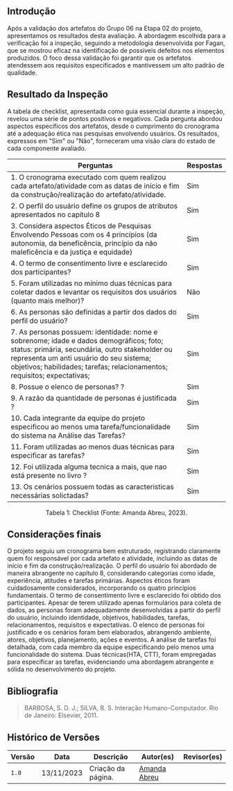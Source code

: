 ## Introdução 

Após a validação dos artefatos do Grupo 06 na Etapa 02 do projeto, apresentamos os resultados desta avaliação. A abordagem escolhida para a verificação foi a inspeção, seguindo a metodologia desenvolvida por Fagan, que se mostrou eficaz na identificação de possíveis defeitos nos elementos produzidos. O foco dessa validação foi garantir que os artefatos atendessem aos requisitos especificados e mantivessem um alto padrão de qualidade.

## Resultado da Inspeção

A tabela de checklist, apresentada como guia essencial durante a inspeção, revelou uma série de pontos positivos e negativos. Cada pergunta abordou aspectos específicos dos artefatos, desde o cumprimento do cronograma até a adequação ética nas pesquisas envolvendo usuários. Os resultados, expressos em "Sim" ou "Não", forneceram uma visão clara do estado de cada componente avaliado.

| Perguntas                  |Respostas                   |                                 
| ------------------------ | -----------------------------
| 1. O cronograma executado com quem realizou cada artefato/atividade com as datas de início e fim da construção/realização do artefato/atividade.	 |  Sim    | 
| 2. O perfil do usuário define os grupos de atributos apresentados no capítulo 8   |       Sim |
| 3.  Considera aspectos Éticos de Pesquisas Envolvendo Pessoas com os 4 princípios (da autonomia, da beneficência, princípio da não maleficência e da justiça e equidade) 	    |    Sim      |
| 4. O termo de consentimento livre e esclarecido dos participantes?  |    Sim      |
| 5. Foram utilizadas no mínimo duas técnicas para coletar dados e levantar os requisitos dos usuários (quanto mais melhor)? | Não    |
| 6. As personas são definidas a partir dos dados do perfil do usuário?     |   Sim  |
| 7. As personas possuem: identidade: nome e sobrenome; idade e dados demográficos; foto; status: primária, secundária, outro stakeholder ou representa um anti usuário do seu sistema; objetivos; habilidades; tarefas; relacionamentos; requisitos; expectativas; |       Sim                        |
| 8. Possue o elenco de personas? ? |       Sim             |
| 9. A razão da quantidade de personas é justificada ?    | Sim    |
| 10.  Cada integrante da equipe do projeto especificou ao menos uma tarefa/funcionalidade do sistema na Análise das Tarefas?                    |       Sim                      |
| 11. Foram utilizadas ao menos duas técnicas para especificar as tarefas?	                   |       Sim                       |
| 12. Foi utilizada alguma tecnica a mais, que nao está presente no livro ?	                   |       Sim                       |
| 13.  Os cenários possuem todas as caracteristicas necessárias solictadas?	                   |       Sim                   |

<div style="text-align: center">
    <p> Tabela 1: Checklist (Fonte: Amanda Abreu, 2023).</p>
</div>

## Considerações finais

O projeto seguiu um cronograma bem estruturado, registrando claramente quem foi responsável por cada artefato e atividade, incluindo as datas de início e fim da construção/realização. O perfil do usuário foi abordado de maneira abrangente no capítulo 8, considerando categorias como idade, experiência, atitudes e tarefas primárias. Aspectos éticos foram cuidadosamente considerados, incorporando os quatro princípios fundamentais. O termo de consentimento livre e esclarecido foi obtido dos participantes. Apesar de terem utilizado apenas formulários para coleta de dados, as personas foram adequadamente desenvolvidas a partir do perfil do usuário, incluindo identidade, objetivos, habilidades, tarefas, relacionamentos, requisitos e expectativas. O elenco de personas foi justificado e os cenários foram bem elaborados, abrangendo ambiente, atores, objetivos, planejamento, ações e eventos. A análise de tarefas foi detalhada, com cada membro da equipe especificando pelo menos uma funcionalidade do sistema. Duas técnicas(HTA, CTT), foram empregadas para especificar as tarefas, evidenciando uma abordagem abrangente e sólida no desenvolvimento do projeto.

## Bibliografia

> BARBOSA, S. D. J.; SILVA, B. S. Interação Humano-Computador. Rio de Janeiro: Elsevier, 2011.
> 
## Histórico de Versões

| Versão | Data       | Descrição          | Autor(es)                                        | Revisor(es)                                    |
| ------ | ---------- | ------------------ | ------------------------------------------------ | ---------------------------------------------- |
| `1.0`  | 13/11/2023 | Criação da página. | [Amanda Abreu](https://github.com/Amandaaaaabreu) | |